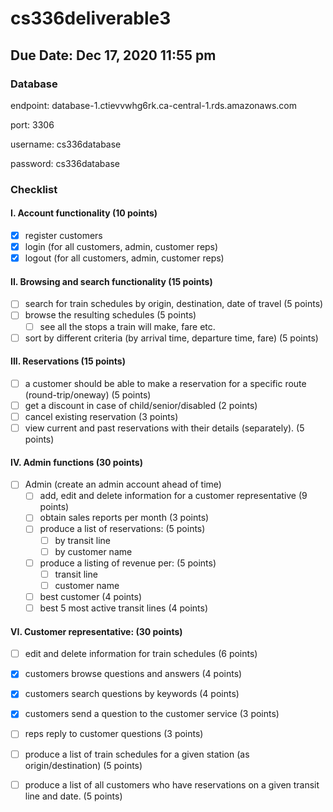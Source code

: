 # cs336deliverable3

## Due Date: Dec 17, 2020 11:55 pm

### Database
endpoint: database-1.ctievvwhg6rk.ca-central-1.rds.amazonaws.com

port: 3306

username: cs336database

password: cs336database

### Checklist
#### I. Account functionality (10 points)
- [X] register customers
- [X] login (for all customers, admin, customer reps)
- [X] logout (for all customers, admin, customer reps)

#### II. Browsing and search functionality (15 points)
- [ ] search for train schedules by origin, destination, date of travel (5 points)
- [ ] browse the resulting schedules (5 points)
  - [ ] see all the stops a train will make, fare etc.
- [ ] sort by different criteria (by arrival time, departure time, fare) (5 points)

#### III. Reservations (15 points)
- [ ] a customer should be able to make a reservation for a specific route (round-trip/oneway) (5 points)
- [ ] get a discount in case of child/senior/disabled (2 points)
- [ ] cancel existing reservation (3 points)
- [ ] view current and past reservations with their details (separately). (5 points)

#### IV. Admin functions (30 points)
- [ ] Admin (create an admin account ahead of time)
  - [ ] add, edit and delete information for a customer representative (9 points)
  - [ ] obtain sales reports per month (3 points)
  - [ ] produce a list of reservations: (5 points)
    - [ ] by transit line
    - [ ] by customer name
  - [ ] produce a listing of revenue per: (5 points)
    - [ ] transit line
    - [ ] customer name
  - [ ] best customer (4 points)
  - [ ] best 5 most active transit lines (4 points)

#### VI. Customer representative: (30 points)
- [ ] edit and delete information for train schedules (6 points)
- [X] customers browse questions and answers (4 points)
- [X] customers search questions by keywords (4 points)
- [X] customers send a question to the customer service (3 points)
- [ ] reps reply to customer questions (3 points)
- [ ] produce a list of train schedules for a given station (as origin/destination) (5 points)
- [ ] produce a list of all customers who have reservations on a given transit line and date. (5 points)

